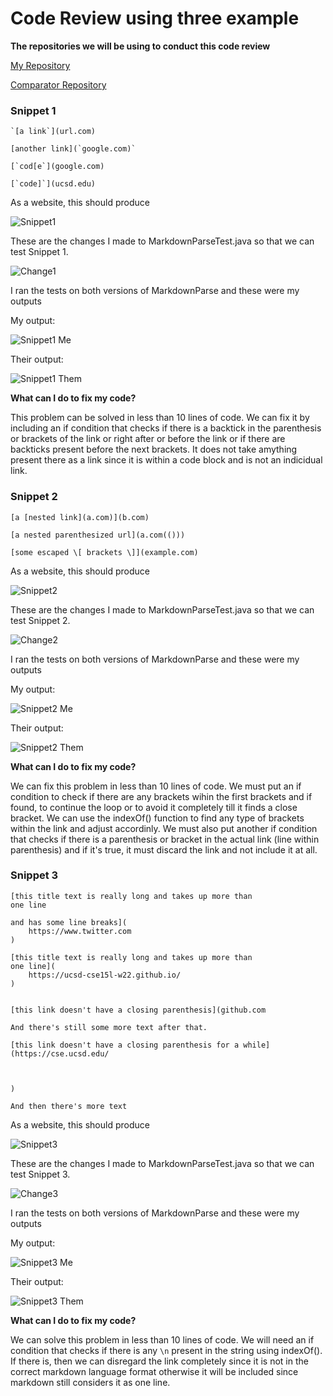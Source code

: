 # Code Review using three example

**The repositories we will be using to conduct this code review**

[My Repository](https://github.com/IncogOwl/markdown-parse.git)

[Comparator Repository](https://github.com/yi113/markdown-parse.git)

### Snippet 1

```
`[a link`](url.com)

[another link](`google.com)`

[`cod[e`](google.com)

[`code]`](ucsd.edu)
```

As a website, this should produce 

![Snippet1](Snippet1.png)

These are the changes I made to MarkdownParseTest.java so that we can test Snippet 1.

![Change1](Change1.png)

I ran the tests on both versions of MarkdownParse and these were my outputs

My output:

![Snippet1 Me](Snippet1Me.png)

Their output: 

![Snippet1 Them](Snippet1Them.png)



**What can I do to fix my code?**

This problem can be solved in less than 10 lines of code. We can fix it by including an if condition that checks if there is a backtick in the parenthesis or brackets of the link or right after or before the link or if there are backticks present before the next brackets. It does not take amything present there as a link since it is within a code block and is not an indicidual link.





### Snippet 2

```
[a [nested link](a.com)](b.com)

[a nested parenthesized url](a.com(()))

[some escaped \[ brackets \]](example.com)
```

As a website, this should produce 

![Snippet2](Snippet2.png)

These are the changes I made to MarkdownParseTest.java so that we can test Snippet 2.

![Change2](Change2.png)

I ran the tests on both versions of MarkdownParse and these were my outputs

My output:

![Snippet2 Me](Snippet2Me.png)

Their output: 

![Snippet2 Them](Snippet2Them.png)

**What can I do to fix my code?**

We can fix this problem in less than 10 lines of code. We must put an if condition to check if there are any brackets wihin the first brackets and if found, to continue the loop or to avoid it completely till it finds a close bracket. We can use the indexOf() function to find any type of brackets within the link and adjust accordinly. We must also put another if condition that checks if there is a parenthesis or bracket in the actual link (line within parenthesis) and if it's true, it must discard the link and not include it at all.



### Snippet 3

```
[this title text is really long and takes up more than 
one line

and has some line breaks](
    https://www.twitter.com
)

[this title text is really long and takes up more than 
one line](
    https://ucsd-cse15l-w22.github.io/
)


[this link doesn't have a closing parenthesis](github.com

And there's still some more text after that.

[this link doesn't have a closing parenthesis for a while](https://cse.ucsd.edu/



)

And then there's more text
```

As a website, this should produce 

![Snippet3](Snippet3.png)

These are the changes I made to MarkdownParseTest.java so that we can test Snippet 3.

![Change3](Change3Final.png)

I ran the tests on both versions of MarkdownParse and these were my outputs

My output:

![Snippet3 Me](Snippet3Me.png)

Their output: 

![Snippet3 Them](Snippet3ThemFinal.png)

**What can I do to fix my code?**

We can solve this problem in less than 10 lines of code. We will need an if condition that checks if there is any ```\n``` present in the string using indexOf(). If there is, then we can disregard the link completely since it is not in the correct markdown language format otherwise it will be included since markdown still considers it as one line.
